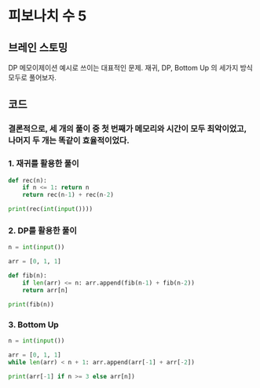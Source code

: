 # 피보나치 수 5


## 브레인 스토밍

DP 메모이제이션 예시로 쓰이는 대표적인 문제. 재귀, DP, Bottom Up 의 세가지 방식 모두로 풀어보자.


## 코드

### 결론적으로, 세 개의 풀이 중 첫 번째가 메모리와 시간이 모두 최악이었고, 나머지 두 개는 똑같이 효율적이었다.

### 1. 재귀를 활용한 풀이
```python
def rec(n):
    if n <= 1: return n
    return rec(n-1) + rec(n-2)

print(rec(int(input())))
```

### 2. DP를 활용한 풀이
```python
n = int(input())

arr = [0, 1, 1]

def fib(n):
    if len(arr) <= n: arr.append(fib(n-1) + fib(n-2))
    return arr[n]

print(fib(n))
```

### 3. Bottom Up

```python
n = int(input())

arr = [0, 1, 1]
while len(arr) < n + 1: arr.append(arr[-1] + arr[-2])

print(arr[-1] if n >= 3 else arr[n])
```
